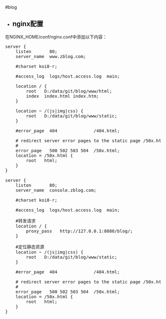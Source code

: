 #blog
  



- ## nginx配置 ##
在NGINX_HOME/conf/nginx.conf中添加以下内容：

<pre>
server {
	listen       80;
    server_name  www.zblog.com;

    #charset koi8-r;

    #access_log  logs/host.access.log  main;

    location / {
    	root   D:/data/git/blog/www/html;
        index  index.html index.htm;
    }

	location ~ /(js|img|css) {
	    root   D:/data/git/blog/www/static;
	}

    #error_page  404              /404.html;

    # redirect server error pages to the static page /50x.html
    #
    error_page   500 502 503 504  /50x.html;
    location = /50x.html {
    	root   html;
    }
}

server {
	listen       80;
    server_name  console.zblog.com;

    #charset koi8-r;

    #access_log  logs/host.access.log  main;

    #转发请求
    location / {
    	proxy_pass   http://127.0.0.1:8080/blog/;
    }

    #定位静态资源
	location ~ /(js|img|css) {
	    root   D:/data/git/blog/www/static;
	}

    #error_page  404              /404.html;

    # redirect server error pages to the static page /50x.html
    #
   	error_page   500 502 503 504  /50x.html;
    location = /50x.html {
    	root   html;
    }
}

</pre>



